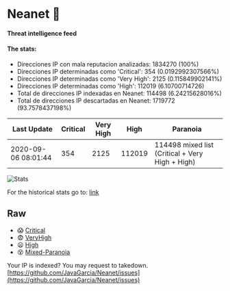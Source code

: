 # Neanet :hocho:
#### Threat intelligence feed
#### The stats:

- Direcciones IP con mala reputacion analizadas: 1834270 (100%)
- Direcciones IP determinadas como 'Critical':  354 (0.0192992307566%)
- Direcciones IP determinadas como 'Very High':  2125 (0.115849902141%)
- Direcciones IP determinadas como 'High':  112019 (6.10700714726)
- Total de direcciones IP indexadas en Neanet:  114498 (6.24215628016%)
- Total de direcciones IP descartadas en Neanet:  1719772 (93.7578437198%)

| Last Update | Critical | Very High | High | Paranoia |
| --- | --- | --- | --- | --- |
| 2020-09-06 08:01:44 | 354 | 2125 | 112019 | 114498 mixed list (Critical + Very High + High)|

![Stats](https://docs.google.com/spreadsheets/d/e/2PACX-1vSnaNMIXVabIpDJjufMlzH7poXnshF3mgd8Is1g9ytUEzVsP5my4Trn8f-xkoLLQ38xpL3HtmUexLo6/pubchart?oid=501124687&format=image)

For the historical stats go to: [link](/stats.csv)
## Raw
- :scream: [Critical](https://raw.githubusercontent.com/JavaGarcia/Neanet/master/blacklists/neanet_critical.txt)
- :fearful: [VeryHigh](https://raw.githubusercontent.com/JavaGarcia/Neanet/master/blacklists/neanet_veryHigh.txtt)
- :frowning: [High](https://raw.githubusercontent.com/JavaGarcia/Neanet/master/blacklists/neanet_high.txt)
- :dizzy_face: [Mixed-Paranoia](https://raw.githubusercontent.com/JavaGarcia/Neanet/master/blacklists/neanet_all.txt)


Your IP is indexed? You may request to takedown. [https://github.com/JavaGarcia/Neanet/issues](https://github.com/JavaGarcia/Neanet/issues)









































































































































































































































































































































































































































































































































































































